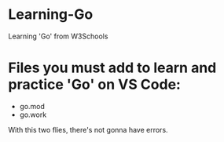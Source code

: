 # Learning-Go
Learning 'Go' from W3Schools

# Files you must add to learn and practice 'Go' on VS Code:

- go.mod
- go.work

With this two flies, there's not gonna have errors.